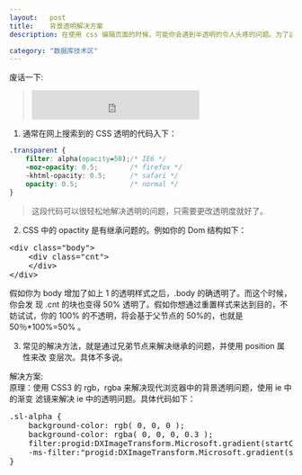 ```yaml
---
layout:   post
title:    背景透明解决方案
description: 在使用 css 编辑页面的时候，可能你会遇到半透明的令人头疼的问题。为了达到兼容性好的目的，经过不断的 debug，我们得出了这样的解决方案。

category: "数据库技术区"
---
```

废话一下:
><iframe frameborder="no" border="0" marginwidth="0" marginheight="0" width=298 height=52 src="http://music.163.com/outchain/player?type=2&id=32192436&auto=1&height=32"></iframe>

1.  通常在网上搜索到的 CSS 透明的代码入下：

```css
.transparent {
    filter: alpha(opacity=50);/* IE6 */
    -moz-opacity: 0.5;        /* firefox */
    -khtml-opacity: 0.5;      /* safari */
    opacity: 0.5;             /* normal */
}
```

>这段代码可以很轻松地解决透明的问题，只需要更改透明度就好了。

2.  CSS 中的 opactity 是有继承问题的。例如你的 Dom 结构如下：
<pre class="html" name="colorcode">
&lt;div class="body"&gt;
    &lt;div class="cnt"&gt;
    &lt;/div&gt;
&lt;/div&gt;
</pre>
假如你为 body 增加了如上 1 的透明样式之后，.body 的确透明了。而这个时候，你会发
现 .cnt 的块也变得 50% 透明了。假如你想通过重置样式来达到目的，不妨试试，你的
100% 的不透明，将会基于父节点的 50%的，也就是 50％*100%=50% 。

3.   常见的解决方法，就是通过兄弟节点来解决继承的问题，并使用 position 属性来改
变层次。具体不多说。

解决方案:       
原理：使用 CSS3 的 rgb，rgba 来解决现代浏览器中的背景透明问题，使用 ie 中的渐变
滤镜来解决 ie 中的透明问题。具体代码如下：
<pre class="css" name="colorcode">
.sl-alpha {
    background-color: rgb( 0, 0, 0 );
    background-color: rgba( 0, 0, 0, 0.3 ); 
    filter:progid:DXImageTransform.Microsoft.gradient(startColorstr=#88ff0000, endColorstr=#88ff00000);
    -ms-filter:"progid:DXImageTransform.Microsoft.gradient(startColorstr=#88ff0000, endColorstr=#88ff00000)";
}
</pre>
